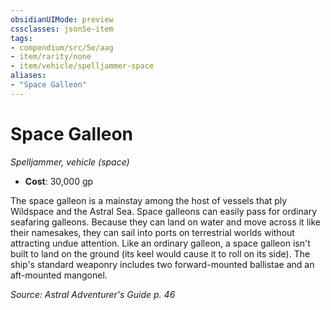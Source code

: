 ```yaml
---
obsidianUIMode: preview
cssclasses: json5e-item
tags:
- compendium/src/5e/aag
- item/rarity/none
- item/vehicle/spelljammer-space
aliases: 
- "Space Galleon"
---
```

# Space Galleon
*Spelljammer, vehicle (space)*  

- **Cost**: 30,000 gp

The space galleon is a mainstay among the host of vessels that ply Wildspace and the Astral Sea. Space galleons can easily pass for ordinary seafaring galleons. Because they can land on water and move across it like their namesakes, they can sail into ports on terrestrial worlds without attracting undue attention. Like an ordinary galleon, a space galleon isn't built to land on the ground (its keel would cause it to roll on its side). The ship's standard weaponry includes two forward-mounted ballistae and an aft-mounted mangonel.

*Source: Astral Adventurer's Guide p. 46*